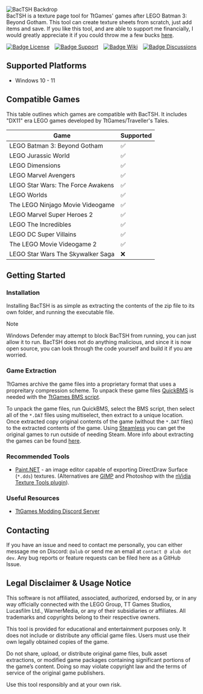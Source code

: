 ![BacTSH Backdrop](https://i.imgur.com/bfJ7P6e.png)<br>
BacTSH is a texture page tool for TtGames' games after LEGO Batman 3: Beyond Gotham. This tool can create texture sheets from scratch, just add items and save. If you like this tool, and are able to support me financially, I would greatly appreciate it if you could throw me a few bucks [here](https://ko-fi.com/Y8Y219SKRX).

<!---------------------------------[ Buttons ]---------------------------------->

<div align = center>

[![Badge License]][License]   [![Badge Support]][Support]   [![Badge Wiki]][Wiki]   [![Badge Discussions]][Discussions]

</div>

<!---------------------------------------------------------------------------->

[License]: LICENSE
[Support]: https://ko-fi.com/Y8Y219SKRX
[Wiki]: https://github.com/AlubJ/BacTSH/wiki
[Discussions]: https://github.com/AlubJ/BacTSH/discussions


<!---------------------------------[ Badges ]---------------------------------->

[Badge License]: https://img.shields.io/badge/License-MIT-blue
[Badge Support]: https://img.shields.io/badge/Support%20Me-Ko--Fi-red
[Badge Wiki]: https://img.shields.io/badge/Wiki-violet
[Badge Discussions]: https://img.shields.io/badge/Discussions-purple

<!---------------------------------[ Content ]---------------------------------->

## Supported Platforms
 - Windows 10 - 11

## Compatible Games
This table outlines which games are compatible with BacTSH. It includes "DX11" era LEGO games developed by TtGames/Traveller's Tales.

| Game                                        |    Supported   |
| ------------------------------------------- | -------------- |
| LEGO Batman 3: Beyond Gotham                |       ✅       |
| LEGO Jurassic World                         |       ✅       |
| LEGO Dimensions                             |       ✅       |
| LEGO Marvel Avengers                        |       ✅       |
| LEGO Star Wars: The Force Awakens           |       ✅       |
| LEGO Worlds                                 |       ✅       |
| The LEGO Ninjago Movie Videogame            |       ✅       |
| LEGO Marvel Super Heroes 2                  |       ✅       |
| LEGO The Incredibles                        |       ✅       |
| LEGO DC Super Villains                      |       ✅       |
| The LEGO Movie Videogame 2                  |       ✅       |
| LEGO Star Wars The Skywalker Saga           |       ❌       |

## Getting Started
### Installation
Installing BacTSH is as simple as extracting the contents of the zip file to its own folder, and running the executable file.

> [!NOTE]
> Windows Defender may attempt to block BacTSH from running, you can just allow it to run. BacTSH does not do anything malicious, and since it is now open source, you can look through the code yourself and build it if you are worried.

### Game Extraction
TtGames archive the game files into a proprietary format that uses a propreitary compression scheme. To unpack these game files [QuickBMS](https://aluigi.altervista.org/quickbms.htm) is needed with the [TtGames BMS script](https://aluigi.altervista.org/bms/ttgames.bms).

To unpack the game files, run QuickBMS, select the BMS script, then select all of the `*.DAT` files using multiselect, then extract to a unique location. Once extracted copy original contents of the game (without the `*.DAT` files) to the extracted contents of the game. Using [Steamless](https://github.com/atom0s/Steamless) you can get the original games to run outside of needing Steam. More info about extracting the games can be found [here](https://www.pcgamingwiki.com/wiki/Engine:Nu2#Extracting_game_files).

### Recommended Tools
- [Paint.NET](https://getpaint.net/) - an image editor capable of exporting DirectDraw Surface (`*.dds`) textures. (Alternatives are [GIMP](https://www.gimp.org/) and Photoshop with the [nVidia Texture Tools plugin](https://developer.nvidia.com/texture-tools-exporter)).

### Useful Resources
- [TtGames Modding Discord Server](https://discord.gg/ttgames-lego-modding-539431629718945793)

## Contacting
If you have an issue and need to contact me personally, you can either message me on Discord: `@alub` or send me an email at `contact @ alub dot dev`. Any bug reports or feature requests can be filed here as a GitHub Issue.

## Legal Disclaimer & Usage Notice
This software is not affiliated, associated, authorized, endorsed by, or in any way officially connected with the LEGO Group, TT Games Studios, Lucasfilm Ltd., WarnerMedia, or any of their subsidiaries or affiliates. All trademarks and copyrights belong to their respective owners.

This tool is provided for educational and entertainment purposes only. It does not include or distribute any official game files. Users must use their own legally obtained copies of the game.

Do not share, upload, or distribute original game files, bulk asset extractions, or modified game packages containing significant portions of the game’s content. Doing so may violate copyright law and the terms of service of the original game publishers.

Use this tool responsibly and at your own risk.